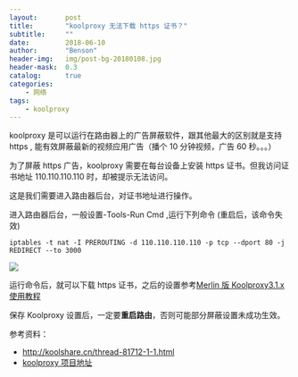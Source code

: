 ```yaml
---
layout:       post
title:        "koolproxy 无法下载 https 证书？"
subtitle:     ""
date:         2018-06-10
author:       "Benson"
header-img:   img/post-bg-20180108.jpg
header-mask:  0.3
catalog:      true
categories:
    - 网络
tags:
    - koolproxy
---
```

koolproxy 是可以运行在路由器上的广告屏蔽软件，跟其他最大的区别就是支持 https , 能有效屏蔽最新的视频应用广告（播个 10 分钟视频，广告 60 秒。。。）

为了屏蔽 https 广告，koolproxy 需要在每台设备上安装 https 证书。但我访问证书地址 110.110.110.110 时，却被提示无法访问。

这是我们需要进入路由器后台，对证书地址进行操作。

进入路由器后台，一般设置-Tools-Run Cmd ,运行下列命令 (重启后，该命令失效)

```
iptables -t nat -I PREROUTING -d 110.110.110.110 -p tcp --dport 80 -j REDIRECT --to 3000
```

![](http://tc.seoipo.com/20180610143928.png)

运行命令后，就可以下载 https 证书，之后的设置参考[Merlin 版 Koolproxy3.1.x 使用教程](http://koolshare.cn/thread-80430-1-1.html)

保存 Koolproxy 设置后，一定要**重启路由**，否则可能部分屏蔽设置未成功生效。

参考资料：
* http://koolshare.cn/thread-81712-1-1.html
* [koolproxy 项目地址](https://github.com/koolproxy/merlin-koolproxy)
